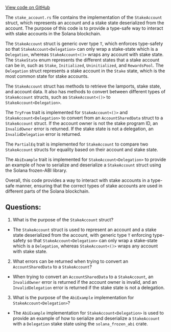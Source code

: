 
[View code on GitHub](https://github.com/solana-labs/solana/blob/master/runtime/src/stake_account.rs)

The `stake_account.rs` file contains the implementation of the `StakeAccount` struct, which represents an account and a stake state deserialized from the account. The purpose of this code is to provide a type-safe way to interact with stake accounts in the Solana blockchain. 

The `StakeAccount` struct is generic over type `T`, which enforces type-safety so that `StakeAccount<Delegation>` can only wrap a stake-state which is a `Delegation`, whereas `StakeAccount<()>` wraps any account with stake state. The `StakeState` enum represents the different states that a stake account can be in, such as `Stake`, `Initialized`, `Uninitialized`, and `RewardsPool`. The `Delegation` struct represents a stake account in the `Stake` state, which is the most common state for stake accounts.

The `StakeAccount` struct has methods to retrieve the lamports, stake state, and account data. It also has methods to convert between different types of `StakeAccount` structs, such as `StakeAccount<()>` to `StakeAccount<Delegation>`. 

The `TryFrom` trait is implemented for `StakeAccount<()>` and `StakeAccount<Delegation>` to convert from an `AccountSharedData` struct to a `StakeAccount` struct. If the account owner is not the stake program ID, an `InvalidOwner` error is returned. If the stake state is not a delegation, an `InvalidDelegation` error is returned. 

The `PartialEq` trait is implemented for `StakeAccount` to compare two `StakeAccount` structs for equality based on their account and stake state. 

The `AbiExample` trait is implemented for `StakeAccount<Delegation>` to provide an example of how to serialize and deserialize a `StakeAccount` struct using the Solana frozen-ABI library. 

Overall, this code provides a way to interact with stake accounts in a type-safe manner, ensuring that the correct types of stake accounts are used in different parts of the Solana blockchain.
## Questions: 
 1. What is the purpose of the `StakeAccount` struct?
- The `StakeAccount` struct is used to represent an account and a stake state deserialized from the account, with generic type `T` enforcing type-safety so that `StakeAccount<Delegation>` can only wrap a stake-state which is a `Delegation`, whereas `StakeAccount<()>` wraps any account with stake state.

2. What errors can be returned when trying to convert an `AccountSharedData` to a `StakeAccount`?
- When trying to convert an `AccountSharedData` to a `StakeAccount`, an `InvalidOwner` error is returned if the account owner is invalid, and an `InvalidDelegation` error is returned if the stake state is not a delegation.

3. What is the purpose of the `AbiExample` implementation for `StakeAccount<Delegation>`?
- The `AbiExample` implementation for `StakeAccount<Delegation>` is used to provide an example of how to serialize and deserialize a `StakeAccount` with a `Delegation` stake state using the `solana_frozen_abi` crate.